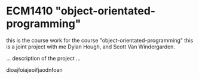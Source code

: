 # ECM1410 "object-orientated-programming"
this is the course work for the course "object-orientated-programming"
this is a joint project with me Dylan Hough, and Scott Van Windergarden.

... description of the project ...

dioajfoiajeoifjaodnfoan
